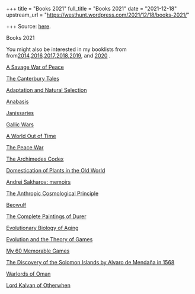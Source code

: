 +++
title = "Books 2021"
full_title = "Books 2021"
date = "2021-12-18"
upstream_url = "https://westhunt.wordpress.com/2021/12/18/books-2021/"

+++
Source: [here](https://westhunt.wordpress.com/2021/12/18/books-2021/).

Books 2021

You might also be interested in my booklists from from[2014](https://westhunt.wordpress.com/2014/12/11/books/),[2016](https://westhunt.wordpress.com/2016/12/04/books-2016/),[2017,](https://westhunt.wordpress.com/2017/12/14/books-2017/)[2018,](https://westhunt.wordpress.com/2018/12/02/books-2018/)[2019](https://westhunt.wordpress.com/2019/12/09/books-2019/), and [2020](https://westhunt.wordpress.com/2020/12/14/books-2020/) .

[A Savage War of Peace](https://www.amazon.com/gp/product/1590172183/ref=as_li_tl?ie=UTF8&tag=the10000yeaex-20&camp=1789&creative=9325&linkCode=as2&creativeASIN=1590172183&linkId=ea96f91dc6d82d56dba81fc986019988)

[The Canterbury Tales](https://www.amazon.com/gp/product/0140424385/ref=as_li_tl?ie=UTF8&tag=the10000yeaex-20&camp=1789&creative=9325&linkCode=as2&creativeASIN=0140424385&linkId=9df33d9cff2db6a76db7286ab9176832)

[Adaptation and Natural Selection](https://www.amazon.com/gp/product/0691182868/ref=as_li_tl?ie=UTF8&tag=the10000yeaex-20&camp=1789&creative=9325&linkCode=as2&creativeASIN=0691182868&linkId=98d9ebcc587eb3e63d86ef50efe2b72a)

[Anabasis](https://www.amazon.com/gp/product/0472060953/ref=as_li_tl?ie=UTF8&tag=the10000yeaex-20&camp=1789&creative=9325&linkCode=as2&creativeASIN=0472060953&linkId=36b99c25ad0117b3188fd9b86737d757)

[Janissaries](https://www.amazon.com/gp/product/0441382886/ref=as_li_tl?ie=UTF8&tag=the10000yeaex-20&camp=1789&creative=9325&linkCode=as2&creativeASIN=0441382886&linkId=8ef467d0a45fc44d6beedd87deaaf198)

[Gallic Wars](https://www.amazon.com/gp/product/1841763055/ref=as_li_tl?ie=UTF8&tag=the10000yeaex-20&camp=1789&creative=9325&linkCode=as2&creativeASIN=1841763055&linkId=963353ba5948a78d26bf9cd8f6d0cf61)

[A World Out of Time](https://www.amazon.com/gp/product/B005EOZBAG/ref=as_li_tl?ie=UTF8&tag=the10000yeaex-20&camp=1789&creative=9325&linkCode=as2&creativeASIN=B005EOZBAG&linkId=17188e8b9da02ff0d5665ab01dcd0a36)

[The Peace War](https://www.amazon.com/gp/product/B003E74BSS/ref=as_li_tl?ie=UTF8&tag=the10000yeaex-20&camp=1789&creative=9325&linkCode=as2&creativeASIN=B003E74BSS&linkId=b6c7bf3c9516d784ce3e8ca59389f05e)

[The Archimedes Codex](https://www.amazon.com/gp/product/0753823721/ref=as_li_tl?ie=UTF8&tag=the10000yeaex-20&camp=1789&creative=9325&linkCode=as2&creativeASIN=0753823721&linkId=47f6b4910586d21a58ca8b530a7a13c7)

[Domestication of Plants in the Old World](https://www.amazon.com/gp/product/0199688176/ref=as_li_tl?ie=UTF8&tag=the10000yeaex-20&camp=1789&creative=9325&linkCode=as2&creativeASIN=0199688176&linkId=569b27261fe93a063932f4c074fd692b)

[Andrei Sakharov: memoirs](https://www.amazon.com/gp/product/0394537408/ref=as_li_tl?ie=UTF8&tag=the10000yeaex-20&camp=1789&creative=9325&linkCode=as2&creativeASIN=0394537408&linkId=12dd05ce8dea5b4f3d39aa8b53eaf4f2)

[The Anthropic Cosmological Principle](https://www.amazon.com/gp/product/0192821474/ref=as_li_tl?ie=UTF8&tag=the10000yeaex-20&camp=1789&creative=9325&linkCode=as2&creativeASIN=0192821474&linkId=95461b620ede4a07004e276da79321d3)

[Beowulf](https://www.amazon.com/gp/product/1400096227/ref=as_li_tl?ie=UTF8&tag=the10000yeaex-20&camp=1789&creative=9325&linkCode=as2&creativeASIN=1400096227&linkId=10bcc4a7358c78e41b84b194cefb4e78)

[The Complete Paintings of Durer](https://www.amazon.com/gp/product/0140092714/ref=as_li_tl?ie=UTF8&tag=the10000yeaex-20&camp=1789&creative=9325&linkCode=as2&creativeASIN=0140092714&linkId=fd588d502a8189bea84ba1ae03ccaa43)

[Evolutionary Biology of Aging](https://www.amazon.com/gp/product/0195095308/ref=as_li_tl?ie=UTF8&tag=the10000yeaex-20&camp=1789&creative=9325&linkCode=as2&creativeASIN=0195095308&linkId=a219b8fbb7ce7d236b14cd52ddb41f91)

[Evolution and the Theory of Games](https://www.amazon.com/gp/product/0521288843/ref=as_li_tl?ie=UTF8&tag=the10000yeaex-20&camp=1789&creative=9325&linkCode=as2&creativeASIN=0521288843&linkId=72e32070204133c7314f89b606d992a9)

[My 60 Memorable Games](https://www.amazon.com/gp/product/B00QMITNEI/ref=as_li_tl?ie=UTF8&tag=the10000yeaex-20&camp=1789&creative=9325&linkCode=as2&creativeASIN=B00QMITNEI&linkId=cbdf362e36197671dd81ede236a86241)

[The Discovery of the Solomon Islands by Alvaro de Mendaña in 1568](https://www.amazon.com/gp/product/B076PQMMVJ/ref=as_li_tl?ie=UTF8&tag=the10000yeaex-20&camp=1789&creative=9325&linkCode=as2&creativeASIN=B076PQMMVJ&linkId=0bf7d676592ba409ef06d958323dc0e7)

[Warlords of Oman](https://www.amazon.com/gp/product/B00JZB8W9G/ref=as_li_tl?ie=UTF8&tag=the10000yeaex-20&camp=1789&creative=9325&linkCode=as2&creativeASIN=B00JZB8W9G&linkId=a56a7131bfc261f9fa4439ced20f7ef7)

[Lord Kalvan of Otherwhen](https://www.amazon.com/gp/product/B07SC6GTBR/ref=as_li_tl?ie=UTF8&tag=the10000yeaex-20&camp=1789&creative=9325&linkCode=as2&creativeASIN=B07SC6GTBR&linkId=934bee9be0b37a2a0bcfca89bad85d0f)

